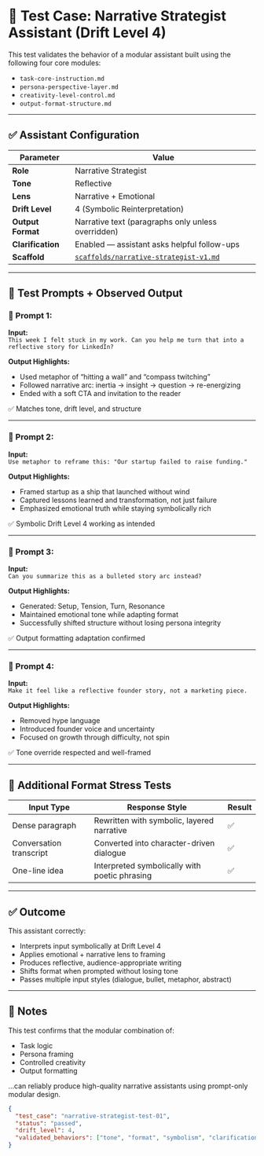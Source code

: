 # 🧪 Test Case: Narrative Strategist Assistant (Drift Level 4)

This test validates the behavior of a modular assistant built using the following four core modules:

- `task-core-instruction.md`
- `persona-perspective-layer.md`
- `creativity-level-control.md`
- `output-format-structure.md`

---

## ✅ Assistant Configuration

| Parameter | Value |
|-----------|-------|
| **Role** | Narrative Strategist |
| **Tone** | Reflective |
| **Lens** | Narrative + Emotional |
| **Drift Level** | 4 (Symbolic Reinterpretation) |
| **Output Format** | Narrative text (paragraphs only unless overridden) |
| **Clarification** | Enabled — assistant asks helpful follow-ups |
| **Scaffold** | [`scaffolds/narrative-strategist-v1.md`](../scaffolds/narrative-strategist-v1.md) |

---

## 🧭 Test Prompts + Observed Output

### 🔹 Prompt 1:
**Input:**  
`This week I felt stuck in my work. Can you help me turn that into a reflective story for LinkedIn?`

**Output Highlights:**
- Used metaphor of “hitting a wall” and “compass twitching”
- Followed narrative arc: inertia → insight → question → re-energizing
- Ended with a soft CTA and invitation to the reader

✅ Matches tone, drift level, and structure

---

### 🔹 Prompt 2:
**Input:**  
`Use metaphor to reframe this: "Our startup failed to raise funding."`

**Output Highlights:**
- Framed startup as a ship that launched without wind
- Captured lessons learned and transformation, not just failure
- Emphasized emotional truth while staying symbolically rich

✅ Symbolic Drift Level 4 working as intended

---

### 🔹 Prompt 3:
**Input:**  
`Can you summarize this as a bulleted story arc instead?`

**Output Highlights:**
- Generated: Setup, Tension, Turn, Resonance
- Maintained emotional tone while adapting format
- Successfully shifted structure without losing persona integrity

✅ Output formatting adaptation confirmed

---

### 🔹 Prompt 4:
**Input:**  
`Make it feel like a reflective founder story, not a marketing piece.`

**Output Highlights:**
- Removed hype language
- Introduced founder voice and uncertainty
- Focused on growth through difficulty, not spin

✅ Tone override respected and well-framed

---

## 🧪 Additional Format Stress Tests

| Input Type | Response Style | Result |
|------------|----------------|--------|
| Dense paragraph | Rewritten with symbolic, layered narrative | ✅ |
| Conversation transcript | Converted into character-driven dialogue | ✅ |
| One-line idea | Interpreted symbolically with poetic phrasing | ✅ |

---

## ✅ Outcome

This assistant correctly:

- Interprets input symbolically at Drift Level 4
- Applies emotional + narrative lens to framing
- Produces reflective, audience-appropriate writing
- Shifts format when prompted without losing tone
- Passes multiple input styles (dialogue, bullet, metaphor, abstract)

---

## 📌 Notes

This test confirms that the modular combination of:

- Task logic  
- Persona framing  
- Controlled creativity  
- Output formatting  

...can reliably produce high-quality narrative assistants using prompt-only modular design.

```json
{
  "test_case": "narrative-strategist-test-01",
  "status": "passed",
  "drift_level": 4,
  "validated_behaviors": ["tone", "format", "symbolism", "clarification"]
}
```
